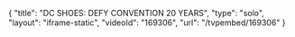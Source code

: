 {
    "title": "DC SHOES: DEFY CONVENTION 20 YEARS",
    "type": "solo",
    "layout": "iframe-static",
    "videoId": "169306",
    "url": "\/tvpembed\/169306"
}